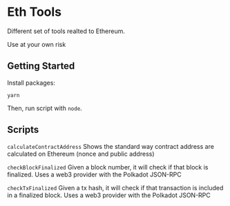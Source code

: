 # Eth Tools

Different set of tools realted to Ethereum.

Use at your own risk

## Getting Started

Install packages:

```
yarn
```

Then, run script with `node`.


## Scripts

`calculateContractAddress` Shows the standard way contract address are calculated on Ethereum (nonce and public address)

`checkBlockFinalized` Given a block number, it will check if that block is finalized. Uses a web3 provider with the Polkadot JSON-RPC

`checkTxFinalized` Given a tx hash, it will check if that transaction is included in a finalized block. Uses a web3 provider with the Polkadot JSON-RPC

